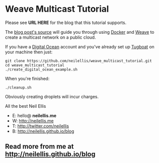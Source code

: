 Weave Multicast Tutorial
========================

Please see **URL HERE** for the blog that this tutorial supports.

The [blog post's source](https://github.com/cazcade/weave_multicast_tutorial/blob/master/blog_post.md) will guide you through using [Docker](https://www.docker.com/) and [Weave](https://github.com/zettio/weave) to create a multicast network on a public cloud.

If you have a [Digital Ocean](https://www.digitalocean.com/?refcode=7b4639fc8194) account and you've already set up [Tugboat](https://github.com/pearkes/tugboat) on your machine then just:

    git clone https://github.com/neilellis/weave_multicast_tutorial.git
    cd weave_multicast_tutorial
    ./create_digital_ocean_example.sh

When you're finished:

    ./cleanup.sh

Obviously creating droplets will incur charges.

All the best
Neil Ellis

- E: hello@ **neilellis.me**
- W: http://neilellis.me
- T: http://twitter.com/neilellis
- B: http://neilellis.github.io/blog

Read more from me at http://neilellis.github.io/blog
----------------------------------------------------

